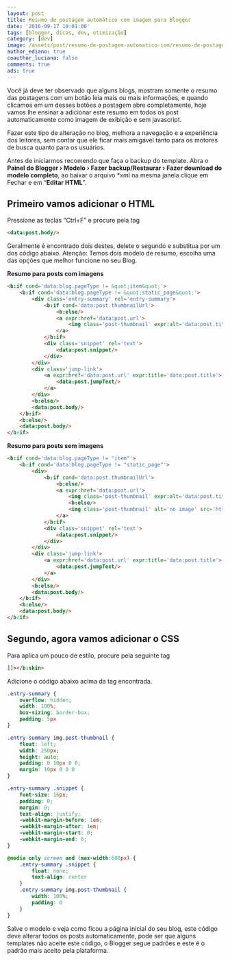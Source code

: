```yaml
---
layout: post
title: Resumo de postagem automático com imagem para Blogger
date: '2016-09-17 19:01:00'
tags: [blogger, dicas, dev, otimização]
category: [dev]
image: /assets/post/resumo-de-postagem-automatico-com/resumo-de-postagem-automatico-com.jpg
author_ediano: true
coauthor_luciana: false
comments: true
ads: true
---
```


Você já deve ter observado que alguns blogs, mostram somente o resumo das postagens com um botão leia mais ou mais informações, e quando clicamos em um desses botões a postagem abre completamente, hoje vamos lhe ensinar a adicionar este resumo em todos os post automaticamente como imagem de exibição e sem javascript.

Fazer este tipo de alteração no blog, melhora a navegação e a experiência dos leitores, sem contar que ele ficar mais amigável tanto para os motores de busca quanto para os usuários.

Antes de iniciarmos recomendo que faça o backup do template. Abra o **Painel do Blogger › Modelo › Fazer backup/Restaurar › Fazer download do modelo completo**, ao baixar o arquivo *xml na mesma janela clique em Fechar e em “**Editar HTML**”.

## Primeiro vamos adicionar o HTML
Pressione as teclas “Ctrl+F” e procure pela tag

```html
<data:post.body/>
```
Geralmente é encontrado dois destes, delete o segundo e substitua por um dos código abaixo. Atenção: Temos dois modelo de resumo, escolha uma das opções que melhor funcione no seu Blog.

**Resumo para posts com imagens**

```html
<b:if cond='data:blog.pageType != &quot;item&quot;'>
    <b:if cond='data:blog.pageType != &quot;static_page&quot;'>
        <div class='entry-summary' rel='entry-summary'>
            <b:if cond='data:post.thumbnailUrl'>
                <b:else/>
                <a expr:href='data:post.url'>
                    <img class='post-thumbnail' expr:alt='data:post.title' expr:src='data:post.firstImageUrl' />
                </a>
            </b:if>
            <div class='snippet' rel='text'>
                <data:post.snippet/>
            </div>
        </div>
        <div class='jump-link'>
            <a expr:href='data:post.url' expr:title='data:post.title'>
                <data:post.jumpText/>
            </a>
        </div>
        <b:else/>
        <data:post.body/>
    </b:if>
    <b:else/>
    <data:post.body/>
</b:if>
```

**Resumo para posts sem imagens**

```html
<b:if cond='data:blog.pageType != "item"'>
    <b:if cond='data:blog.pageType != "static_page"'>
        <div>
            <b:if cond='data:post.thumbnailUrl'>
                <b:else/>
                <a expr:href='data:post.url'>
                    <img class='post-thumbnail' expr:alt='data:post.title' expr:src='data:post.thumbnailUrl' width='72px' height='72px' />
                    <b:else/>
                    <img class='post-thumbnail' alt='no image' src='http://lh4.ggpht.com/_u7a1IFxc4WI/TTjruHJjcfI/AAAAAAAAAk0/i11Oj6i_bHY/no-image.png' width='72px' height='72px' />
                </a>
            </b:if>
            <div class='snippet' rel='text'>
                <data:post.snippet/>
            </div>
        </div>
        <div class='jump-link'>
            <a expr:href='data:post.url' expr:title='data:post.title'>
                <data:post.jumpText/>
            </a>
        </div>
        <b:else/>
        <data:post.body/>
    </b:if>
    <b:else/>
    <data:post.body/>
</b:if>
```

## Segundo, agora vamos adicionar o CSS
Para aplica um pouco de estilo, procure pela seguinte tag

```html
]]></b:skin>
```

Adicione o código abaixo acima da tag encontrada.

```css
.entry-summary {
    overflow: hidden;
    width: 100%;
    box-sizing: border-box;
    padding: 5px
}

.entry-summary img.post-thumbnail {
    float: left;
    width: 250px;
    height: auto;
    padding: 0 10px 0 0;
    margin: 10px 0 0 0
}

.entry-summary .snippet {
    font-size: 16px;
    padding: 0;
    margin: 0;
    text-align: justify;
    -webkit-margin-before: 1em;
    -webkit-margin-after: 1em;
    -webkit-margin-start: 0;
    -webkit-margin-end: 0;
}

@media only screen and (max-width:600px) {
    .entry-summary .snippet {
        float: none;
        text-align: center
    }
    .entry-summary img.post-thumbnail {
        width: 100%;
        padding: 0
    }
}
```

Salve o modelo e veja como ficou a página inicial do seu blog, este código deve alterar todos os posts automaticamente, pode ser que alguns templates não aceite este código, o Blogger segue padrões e este é o padrão mais aceito pela plataforma.